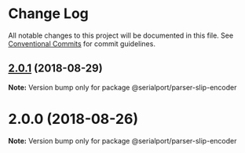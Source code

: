 # Change Log

All notable changes to this project will be documented in this file.
See [Conventional Commits](https://conventionalcommits.org) for commit guidelines.

<a name="2.0.1"></a>
## [2.0.1](https://github.com/node-serialport/node-serialport/compare/@serialport/parser-slip-encoder@2.0.0...@serialport/parser-slip-encoder@2.0.1) (2018-08-29)

**Note:** Version bump only for package @serialport/parser-slip-encoder





<a name="2.0.0"></a>
# 2.0.0 (2018-08-26)

**Note:** Version bump only for package @serialport/parser-slip-encoder
